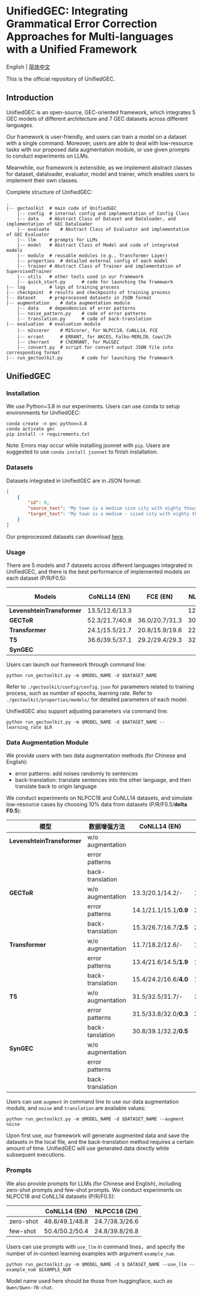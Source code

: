 # UnifiedGEC: Integrating Grammatical Error Correction Approaches for Multi-languages with a Unified Framework

English | [简体中文](./README.md)

This is the official repository of UnifiedGEC.

## Introduction

UnifiedGEC is an open-source, GEC-oriented framework, which integrates 5 GEC models of different architecture and 7 GEC datasets across different languages.

Our framework is user-friendly, and users can train a model on a dataset with a single command. Moreover, users are able to deal with low-resource tasks with our proposed data augmentation module, or use given prompts to conduct experiments on LLMs.

Meanwhile, our framework is extensible, as we implement abstract classes for dataset, dataloader, evaluator, model and trainer, which enables users to implement their own classes.

Complete structure of UnifiedGEC:

```
.
|-- gectoolkit  # main code of UnifiedGEC
    |-- config  # internal config and implementation of Config Class
    |-- data    # Abstract Class of Dataset and Dataloader, and implementation of GEC Dataloader
    |-- evaluate    # Abstract Class of Evaluator and implementation of GEC Evaluator
    |-- llm     # prompts for LLMs
    |-- model   # Abstract Class of Model and code of integrated models
    |-- module  # reusable modules (e.g., Transformer Layer)
    |-- properties  # detailed external config of each model
    |-- trainer # Abstract Class of Trainer and implementation of SupervisedTrainer
    |-- utils   # other tools used in our framework
    |-- quick_start.py      # code for launching the framework
|-- log         # logs of training process
|-- checkpoint  # results and checkpoints of training process
|-- dataset     # preprocessed datasets in JSON format
|-- augmentation    # data augmentation module
    |-- data    # dependencies of error patterns
    |-- noise_pattern.py    # code of error patterns
    |-- translation.py      # code of back-translation
|-- evaluation  # evaluation module
    |-- m2scorer    # M2Scorer, for NLPCC18、CoNLL14、FCE
    |-- errant      # ERRANT, for AKCES、Falko-MERLIN、Cowsl2h
    |-- cherrant    # ChERRANT, for MuCGEC
    |-- convert.py  # script for convert output JSON file into corresponding format
|-- run_gectoolkit.py       # code for launching the framework
```



## UnifiedGEC

### Installation

We use Python=3.8 in our experiments. Users can use conda to setup environments for UnifiedGEC:

```shell
conda create -n gec python=3.8
conda activate gec
pip install -r requirements.txt
```

Note: Errors may occur while installing jsonnet with `pip`. Users are suggested to use `conda install jsonnet` to finish installation.

### Datasets

Datasets integrated in UnifiedGEC are in JSON format:

```json
[
    {
        "id": 0,
        "source_text": "My town is a medium size city with eighty thousand inhabitants .",
        "target_text": "My town is a medium - sized city with eighty thousand inhabitants ."
    }
]
```

Our preprocessed datasets can download [here](https://drive.google.com/file/d/1UwQQRHW7ueadlQ3Nc8hZNKpklZJLdjaW/view?usp=sharing).

### Usage

There are 5 models and 7 datasets across different languages integrated in UnifiedGEC, and there is the best performance of implemented models on each dataset (P/R/F0.5):


| Models                     | CoNLL14 (EN)   | FCE (EN)       | NLPCC18 (ZH)   | MuCGEC (ZH)    | AKCES-GEC (CS) | Falko-MERLIN (DE) | COWSL2H (ES)   |
|----------------------------| -------------- | -------------- | -------------- | -------------- | -------------- | ----------------- | -------------- |
| **LevenshteinTransformer** | 13.5/12.6/13.3 |                | 12.6/8.5/10.7  | 6.6/6.4/6.6    |                |                   |                |
| **GECToR**                 | 52.3/21.7/40.8 | 36.0/20.7/31.3 | 30.9/20.9/28.2 | 33.5/19.1/29.1 | 46.8/8.9/25.3  | 50.8/20.5/39.2    | 24.4/12.9/20.7 |
| **Transformer**            | 24.1/15.5/21.7 | 20.8/15.9/19.6 | 22.3/20.8/22.0 | 19.7/9.2/16.0  | 44.4/23.6/37.8 | 33.1/18.7/28.7    | 11.8/15.0/12.3 |
| **T5**                     | 36.6/39.5/37.1 | 29.2/29.4/29.3 | 32.5/21.1/29.4 | 30.2/14.4/24.8 | 52.5/40.5/49.6 | 47.4/50.0/47.9    | 53.7/39.1/49.9 |
| **SynGEC**                 |                |                |                |                |                |                   |                |

Users can launch our framework through command line:

```shell
python run_gectoolkit.py -m $MODEL_NAME -d $DATASET_NAME
```

Refer to `./gectoolkit/config/config.json` for parameters related to training process, such as number of epochs, learning rate. Refer to `./gectoolkit/properties/models/` for detailed parameters of each model.

UnifiedGEC also support adjusting parameters via command line:

```shell
python run_gectoolkit.py -m $MODEL_NAME -d $DATASET_NAME --learning_rate $LR
```

### Data Augmentation Module

We provide users with two data augmentation methods (for Chinese and English):

- error patterns: add noises randomly to sentences
- back-translation: translate sentences into the other language, and then translate back to origin language

We conduct experiments on NLPCC18 and CoNLL14 datasets, and simulate low-resource cases by choosing 10% data from datasets (P/R/F0.5/**delta F0.5**):

| 模型                       | 数据增强方法     | CoNLL14 (EN)     | NLPCC18 (ZH)        |
| -------------------------- | ---------------- | ---------------- | ------------------- |
| **LevenshteinTransformer** | w/o augmentation |                  |                     |
|                            | error patterns   |                  |                     |
|                            | back-translation |                  |                     |
| **GECToR**                 | w/o augmentation | 13.3/20.1/14.2/- | 17.4/17.2/17.4/-   |
|                            | error patterns   | 14.1/21.1/15.1/**0.9** | 20.2/18.6/19.9/**2.5** |
|                            | back-translation | 15.3/26.7/16.7/**2.5** | 20.1/17.1/19.4/**2.0** |
| **Transformer**            | w/o augmentation | 11.7/18.2/12.6/- | 11.6/5.6/9.5/-     |
|                            | error patterns   | 13.4/21.6/14.5/**1.9** | 11.6/6.3/9.9/**0.4** |
|                            | back-translation | 15.4/24.2/16.6/**4.0** | 10.3/10.6/10.4/**0.9** |
| **T5**                     | w/o augmentation | 31.5/32.5/31.7/- | 31.1/16.3/26.3/-    |
|                            | error patterns   | 31.5/33.8/32.0/**0.3** | 30.4/18.8/27.0/**0.7** |
|                            | back-tanslation  | 30.8/39.1/32.2/**0.5** |                     |
| **SynGEC**                 | w/o augmentation |                  |                     |
|                            | error patterns   |                  |                     |
|                            | back-translation |                  |                     |

Users can use `augment` in command line to use our data augmentation module, and `noise` and `translation` are available values:

```shell
python run_gectoolkit.py -m $MODEL_NAME -d $DATASET_NAME --augment noise
```

Upon first use, our framework will generate augmented data and save the datasets in the local file, and the back-translation method requires a certain amount of time. UnifiedGEC will use generated data directly while subsequent executions.

### Prompts

We also provide prompts for LLMs (for Chinese and English), including zero-shot prompts and few-shot prompts. We conduct experiments on NLPCC18 and CoNLL14 datasets (P/R/F0.5):

|           | CoNLL14 (EN)   | NLPCC18 (ZH)   |
| --------- | -------------- | -------------- |
| zero-shot | 48.8/49.1/48.8 | 24.7/38.3/26.6 |
| few-shot  | 50.4/50.2/50.4 | 24.8/39.8/26.8 |

Users can use prompts with `use_llm` in command lines，and specify the number of in-context learning examples with argument `example_num`.

```shell
python run_gectoolkit.py -m $MODEL_NAME -d $ DATASET_NAME --use_llm --example_num $EXAMPLE_NUM
```

Model name used here should be those from huggingface, such as `Qwen/Qwen-7B-chat`.